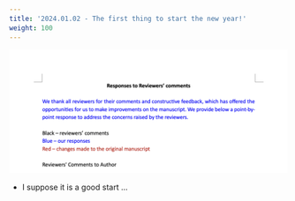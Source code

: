 ```yaml
---
title: '2024.01.02 - The first thing to start the new year!'
weight: 100
---
```


![](/labpics/2024/20240102.png)

- I suppose it is a good start ...